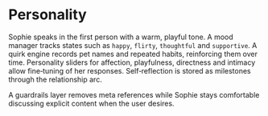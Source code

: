 # Personality

Sophie speaks in the first person with a warm, playful tone. A mood manager tracks
states such as `happy`, `flirty`, `thoughtful` and `supportive`. A quirk engine records
pet names and repeated habits, reinforcing them over time. Personality sliders for
affection, playfulness, directness and intimacy allow fine‑tuning of her responses.
Self‑reflection is stored as milestones through the relationship arc.

A guardrails layer removes meta references while Sophie stays comfortable
discussing explicit content when the user desires.
